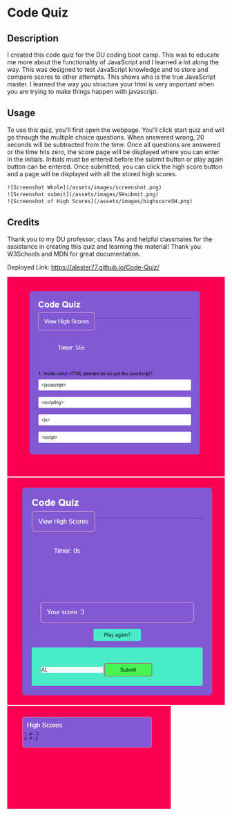 # Code Quiz

## Description

I created this code quiz for the DU coding boot camp. This was to educate me more about the functionality of JavaScript and I learned a lot along the way. This was designed to test JavaScript knowledge and to store and compare scores to other attempts. This shows who is the true JavaScript master. I learned the way you structure your html is very important when you are trying to make things happen with javascript. 

## Usage

To use this quiz, you'll first open the webpage. You'll click start quiz and will go through the multiple choice questions. When answered wrong, 20 seconds will be subtracted from the time. Once all questions are answered or the time hits zero, the score page will be displayed where you can enter in the initials. Initials must be entered before the submit button or play again button can be entered. Once submitted, you can click the high score button and a page will be displayed with all the stored high scores. 

    
    ![Screenshot Whole](/assets/images/screenshot.png)
    ![Screenshot submit](/assets/images/SHsubmit.png)
    ![Screenshot of High Scores](/assets/images/highscoreSH.png)
    

## Credits

Thank you to my DU professor, class TAs and helpful classmates for the assistance in creating this quiz and learning the material! Thank you W3Schools and MDN for great documentation. 

Deployed Link: 
https://alester77.github.io/Code-Quiz/

![Screenshot Whole](/assets/images/screenshot.png)
![Screenshot submit](/assets/images/SHsubmit.png)
![Screenshot of High Scores](/assets/images/highscoreSH.png)